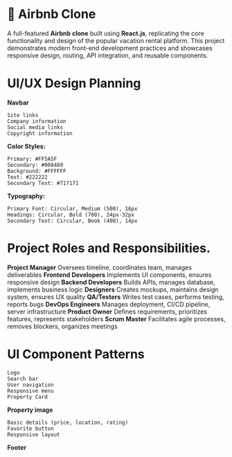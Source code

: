 # 🏡 Airbnb Clone

A full-featured **Airbnb clone** built using **React.js**, replicating the core functionality and design of the popular vacation rental platform. This project demonstrates modern front-end development practices and showcases responsive design, routing, API integration, and reusable components.
# UI/UX Design Planning
**Navbar**

    Site links
    Company information
    Social media links
    Copyright information

**Color Styles:**

    Primary: #FF5A5F
    Secondary: #008489
    Background: #FFFFFF
    Text: #222222
    Secondary Text: #717171

**Typography:**

    Primary Font: Circular, Medium (500), 16px
    Headings: Circular, Bold (700), 24px-32px
    Secondary Text: Circular, Book (400), 14px

# Project Roles and Responsibilities.

**Project Manager**	Oversees timeline, coordinates team, manages deliverables
**Frontend Developers**	Implements UI components, ensures responsive design
**Backend Developers**	Builds APIs, manages database, implements business logic
**Designers**	Creates mockups, maintains design system, ensures UX quality
**QA/Testers**	Writes test cases, performs testing, reports bugs
**DevOps Engineers**	Manages deployment, CI/CD pipeline, server infrastructure
**Product Owner**	Defines requirements, prioritizes features, represents stakeholders
**Scrum Master**	Facilitates agile processes, removes blockers, organizes meetings


# UI Component Patterns

    Logo
    Search bar
    User navigation
    Responsive menu
    Property Card

**Property image**


    Basic details (price, location, rating)
    Favorite button
    Responsive layout

**Footer**